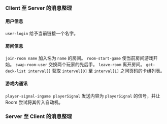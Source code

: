 ### Client 至 Server 的消息整理

#### 用户信息
``user-login`` 给予当前链接一个名字。

#### 房间信息
``join-room name`` 加入名为 ``name`` 的房间。
``room-start-game`` 使当前房间游戏开始。
``swap-room-user`` 交换两个玩家的先后手。
``leave-room`` 离开房间。
``get-deck-list interval[]`` 获取 ``intervel[0]`` 至 ``interval[1]`` 之间页码的卡组列表。

#### 游戏内通讯
``player-signal-ingame playerSignal``  发送内容为 ``playerSignal`` 的信号，并让 Room 尝试将其传入自动机。

### Server 至 Client 的消息整理

